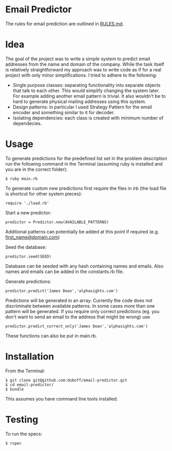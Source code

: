 Email Predictor
===============

The rules for email prediction are outlined in [RULES.md](RULES.md).

# Idea
The goal of the project was to write a simple system to predict email addresses from the name and domain of the company. While the task itself is relatively straightforward my approach was to write code as if for a real project with only minor simplifications. I tried to adhere to the following:
* Single purpose classes: separating functionality into separate objects that talk to each other. This would simplify changing the system later. For example adding another email pattern is trivial. It also wouldn't be to hard to generate physical mailing addresses using this system.
* Design patterns: in particular I used Strategy Pattern for the email encoder and something similar to it for decoder.
* Isolating dependencies: each class is created with minimum number of dependecies.
 
# Usage
To generate predictions for the predefined list set in the problem description run the following command in the Terminal (assuming ruby is installed and you are in the correct folder):
```
$ ruby main.rb
```
To generate custom new predictions first require the files in irb (the load file is shortcut for other system pieces):
```
require './load.rb'
```
Start a new predictor:
```
predictor = Predictor.new(AVAILABLE_PATTERNS)
```
Additional patterns can potentially be added at this point if required (e.g. first_name@domain.com)

Seed the database:
```
predictor.seed(SEED)
```
Database can be seeded with any hash containing names and emails. Also names and emails can be added in the constants.rb file.

Generate predictions:
```
predictor.predict('James Dean','alphasights.com')
```
Predictions will be generated in an array. Currently the code does not discriminate between available patterns. In some cases more than one pattern will be generated. If you require only correct predictions (eg. you don't want to send an email to the address that might be wrong) use
```
predictor.predict_correct_only('James Dean','alphasights.com')
```

These functions can also be put in main.rb.

# Installation
From the Terminal:
```
$ git clone git@github.com:duboff/email-predictor.git
$ cd email-predictor/
$ bundle
```
This assumes you have command line tools installed.

# Testing
To run the specs:
```
$ rspec
```
